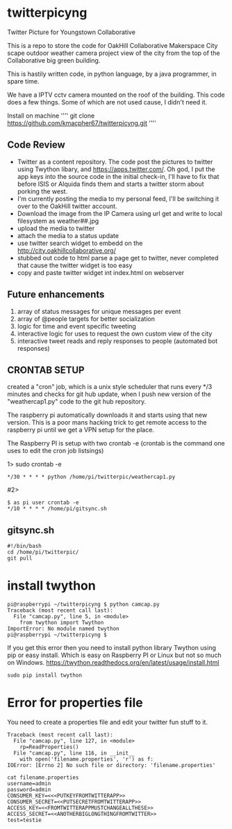 # twitterpicyng
Twitter Picture for Youngstown Collaborative

This is a repo to store the code for OakHill Collaborative Makerspace City scape outdoor weather camera project view of the city from the top of the Collaborative big green building. 

This is hastily written code, in python language, by a java programmer, in spare time.  

We have a IPTV cctv camera mounted on the roof of the building.  This code does a few things. Some of which are not used cause, I didn't need it. 

Install on machine 
''''
git clone https://github.com/kmacpher67/twitterpicyng.git
''''

## Code Review

* Twitter as a content repository.  The code post the pictures to twitter using Twython libary, and https://apps.twitter.com/. Oh god, I put the app keys into the source code in the initial check-in, I'll have to fix that before ISIS or Alquida finds them and starts a twitter storm about porking the west. 
* I'm currently posting the media to my personal feed, I'll be switching it over to the OakHill twitter account. 
* Download the image from the IP Camera using url get and write to local filesystem as weather##.jpg 
* upload the media to twitter 
* attach the media to a status update 
* use twitter search widget to embedd on the http://city.oakhillcollaborative.org/
* stubbed out code to html parse a page get to twitter, never completed that cause the twitter widget is too easy 
* copy and paste twitter widget int index.html on webserver 

## Future enhancements

1. array of status messages for unique messages per event 
2. array of @people targets for better socialization 
3. logic for time and event specific tweeting 
4. interactive logic for uses to request the own custom view of the city
5. interactive tweet reads and reply responses to people (automated bot responses)


## CRONTAB SETUP

created a "cron" job, which is a unix style scheduler that runs every */3 minutes and checks for git hub update, when I push new version of the "weathercap1.py" code to the git hub repository. 

The raspberry pi automatically downloads it and starts using that new version. This is a poor mans hacking trick to get remote access to the raspberry pi until we get a VPN setup for the place. 

The Raspberry PI is setup with two crontab -e (crontab is the command one uses to edit the cron job listsings)

1>  sudo crontab -e 

```
*/30 * * * * python /home/pi/twitterpic/weathercap1.py
```


#2>
```
$ as pi user crontab -e 
*/10 * * * * /home/pi/gitsync.sh 
``` 


gitsync.sh 
----------------
```
#!/bin/bash
cd /home/pi/twitterpic/
git pull 
```

# install twython

```
pi@raspberrypi ~/twitterpicyng $ python camcap.py
Traceback (most recent call last):
  File "camcap.py", line 5, in <module>
    from twython import Twython
ImportError: No module named twython
pi@raspberrypi ~/twitterpicyng $
```
If you get this error then you need to install python library Twython using pip or easy install. Which is easy on Raspberry PI or Linux but not so much on Windows. https://twython.readthedocs.org/en/latest/usage/install.html 

```
sudo pip install twython
```

# Error for properties file 

You need to create a properties file and edit your twitter fun stuff to it. 

```
Traceback (most recent call last):
  File "camcap.py", line 127, in <module>
    rp=ReadProperties()
  File "camcap.py", line 116, in __init__
    with open('filename.properties', 'r') as f:
IOError: [Errno 2] No such file or directory: 'filename.properties'
```

```
cat filename.properties
username=admin
password=admin
CONSUMER_KEY=<<<PUTKEYFROMTWITTERAPP>>
CONSUMER_SECRET=<<PUTSECRETFROMTWITTERAPP>>
ACCESS_KEY=<<FROMTWITTERAPPMUSTCHANGEALLTHESE>>
ACCESS_SECRET=<<ANOTHERBIGLONGTHINGFROMTWITTER>>
test=testie
```
